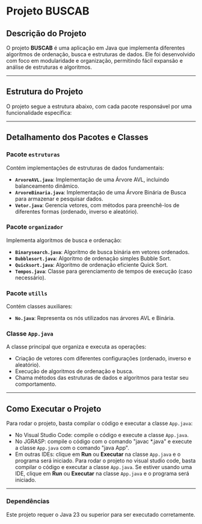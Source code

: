 
# Projeto BUSCAB

## Descrição do Projeto
O projeto **BUSCAB** é uma aplicação em Java que implementa diferentes algoritmos de ordenação, busca e estruturas de dados. Ele foi desenvolvido com foco em modularidade e organização, permitindo fácil expansão e análise de estruturas e algoritmos.

---

## Estrutura do Projeto
O projeto segue a estrutura abaixo, com cada pacote responsável por uma funcionalidade específica:



---

## Detalhamento dos Pacotes e Classes

### **Pacote `estruturas`**
Contém implementações de estruturas de dados fundamentais:

- **`ArvoreAVL.java`**: Implementação de uma Árvore AVL, incluindo balanceamento dinâmico.
- **`ArvoreBinaria.java`**: Implementação de uma Árvore Binária de Busca para armazenar e pesquisar dados.
- **`Vetor.java`**: Gerencia vetores, com métodos para preenchê-los de diferentes formas (ordenado, inverso e aleatório).

### **Pacote `organizador`**
Implementa algoritmos de busca e ordenação:

- **`Binarysearch.java`**: Algoritmo de busca binária em vetores ordenados.
- **`Bubblesort.java`**: Algoritmo de ordenação simples Bubble Sort.
- **`Quicksort.java`**: Algoritmo de ordenação eficiente Quick Sort.
- **`Tempos.java`**: Classe para gerenciamento de tempos de execução (caso necessário).

### **Pacote `utills`**
Contém classes auxiliares:

- **`No.java`**: Representa os nós utilizados nas árvores AVL e Binária.

### **Classe `App.java`**
A classe principal que organiza e executa as operações:

- Criação de vetores com diferentes configurações (ordenado, inverso e aleatório).
- Execução de algoritmos de ordenação e busca.
- Chama métodos das estruturas de dados e algoritmos para testar seu comportamento.

---

## Como Executar o Projeto

Para rodar o projeto, basta compilar o código e executar a classe `App.java`:
- No Visual Studio Code: compile o código e execute a classe `App.java`.
- No JGRASP: compile o código com o comando "javac *.java" e execute a classe `App.java` com o comando "java App".
- Em outras IDEs: clique em **Run** ou **Executar** na classe `App.java` e o programa será iniciado.
Para rodar o projeto no visual studio code, basta compilar o código e executar a classe `App.java`. Se estiver usando uma IDE, clique em **Run** ou **Executar** na classe `App.java` e o programa será iniciado.



---
### Dependências

Este projeto requer o Java 23 ou superior para ser executado corretamente.


